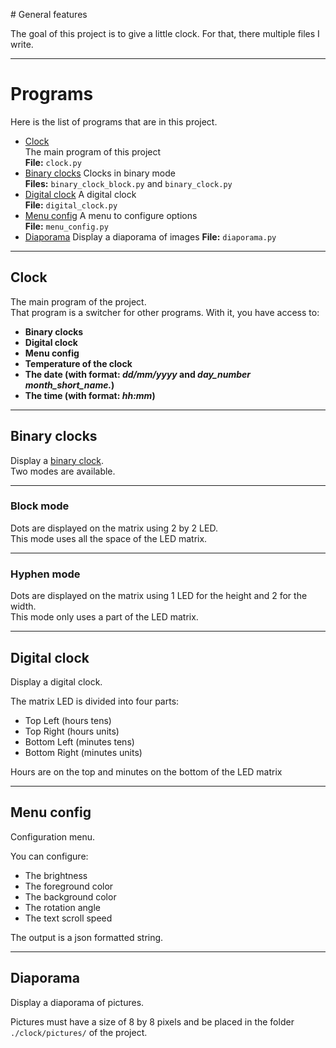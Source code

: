 # General features

The goal of this project is to give a little clock.
For that, there multiple files I write.

---

# Programs

Here is the list of programs that are in this project.

- [Clock](#clock "Clock program")  
    The main program of this project  
    **File:** `clock.py`
- [Binary clocks](#binary_clocks "Binary clocks program")
    Clocks in binary mode  
    **Files:** `binary_clock_block.py` and `binary_clock.py`
- [Digital clock](#digital_clock "Digital clock program")
    A digital clock  
    **File:** `digital_clock.py`
- [Menu config](#menu_config "Config program")
    A menu to configure options  
    **File:** `menu_config.py`
- [Diaporama](#diaporama "Diaporama program")
    Display a diaporama of images
    **File:** `diaporama.py`

---

## Clock

The main program of the project.  
That program is a switcher for other programs.
With it, you have access to: 

- **Binary clocks**
- **Digital clock**
- **Menu config**
- **Temperature of the clock**
- **The date (with format: *dd/mm/yyyy* and *day_number month_short_name.*)**
- **The time (with format: *hh:mm*)**

---

## Binary clocks

Display a [binary clock](https://en.wikipedia.org/wiki/Binary_clock "Wikipedia - Binary clock").  
Two modes are available.

---

### Block mode

Dots are displayed on the matrix using 2 by 2 LED.  
This mode uses all the space of the LED matrix.

---

### Hyphen mode

Dots are displayed on the matrix using 1 LED for the height and 2 for the width.  
This mode only uses a part of the LED matrix.

---

## Digital clock

Display a digital clock.

The matrix LED is divided into four parts:

- Top Left (hours tens)
- Top Right (hours units)
- Bottom Left (minutes tens)
- Bottom Right (minutes units)

Hours are on the top and minutes on the bottom of the LED matrix

---

## Menu config

Configuration menu.

You can configure:

- The brightness
- The foreground color
- The background color
- The rotation angle
- The text scroll speed

The output is a json formatted string.

---

## Diaporama

Display a diaporama of pictures.

Pictures must have a size of 8 by 8 pixels and
be placed in the folder `./clock/pictures/` of the project.
